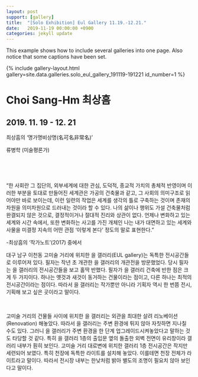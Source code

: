 ```yaml
---
layout: post
support: [gallery]
title:  "[Solo Exhibition] Eul Gallery 11.19.-12.21."
date:   2019-11-19 00:00:00 +0900
categories: jekyll update
---
```


This example shows how to include several galleries into one page. Also notice that some captions have been set.

{% include gallery-layout.html gallery=site.data.galleries.solo_eul_gallery_191119-191221 id_number=1 %}

# Choi Sang-Hm 최상흠
## 2019. 11. 19 - 12. 21
최상흠의 ‘명가명비상명(名可名非常名)’

 

류병학 (미술평론가)

 

​

​

  “한 사회란 그 집단의, 외부세계에 대한 관심, 도덕적, 종교적 가치의 총체적 반영이며 이러한 부분을 토대로 만들어진 세계관은 가공의 건축물과 같고, 그 사회의 의미구조로 읽어야만 바로 보이는데, 이런 일련의 작업은 세계를 생각의 틀로 구축하는 것이며 존재의 차원을 의미차원으로 드러내는 것이라 할 수 있다. 나의 삶이나 행위도 가설 건축물처럼 완결되지 않은 것으로, 결정적이거나 절대적 진리와 상관이 없다. 언제나 변화하고 있는 세계와 시간 속에서, 또한 변화하는 사고를 가진 개체인 나는 내가 대면하고 있는 세계와 사물을 미결정 지속의 어떤 관점 ‘이렇게 본다’ 정도의 말로 표현한다.”

-최상흠의 ‘작가노트’(2017) 중에서

 

대구 남구 이천동 고미술 거리에 위치한 을 갤러리(EUL gallery)는 독특한 전시공간들로 이루어져 있다. 필자는 작년 초 개관한 을 갤러리의 개관전을 방문했었다. 당시 필자는 을 갤러리의 전시공간들을 보고 홀딱 반했다. 필자가 을 갤러리 건축에 반한 점은 크게 두 가지이다. 하나는 옛것과 새것이 동거하는 건물이라는 점이고, 다른 하나는 최적의 전시공간이라는 점이다. 따라서 을 갤러리는 작가뿐만 아니라 기획자 역시 한 번쯤 전시, 기획해 보고 싶은 곳이라고 말이다.

​

고미술 거리의 건물들 사이에 위치한 을 갤러리는 외관을 최대한 살려 리노베이션(Renovation) 해놓았다. 따라서 을 갤러리는 주변 환경에 튀지 않아 자칫하면 지나칠 수도 있다. 그러니 을 갤러리가 주변 환경을 한 단계 업그레이드시켜놓았다고 말하는 것도 타당할 것 같다. 특히 을 갤러리 1층의 출입문 옆의 돌출한 외벽 전면이 유리창이라 갤러리 내부가 훤히 보인다. 고미술 거리 대로변에 위치한 갤러리 1층 전시공간은 작지만 세련되어 보였다. 특히 천장에 독특한 라이트를 설치해 놓았다. 이를테면 천장 전체가 라이트라고 말이다. 따라서 전시장 내부는 한낮처럼 밝아 별도의 조명이 필요치 않아 보인다고 말이다.